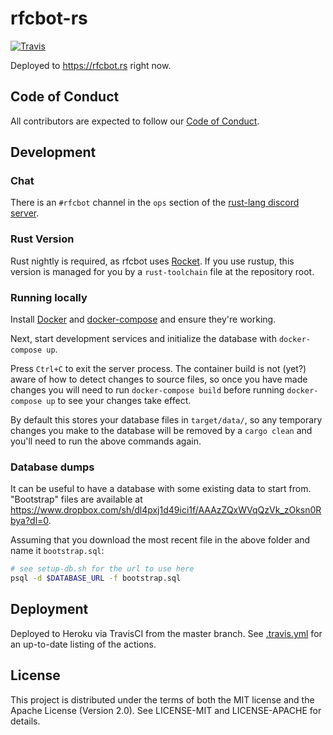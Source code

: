# rfcbot-rs

[![Travis](https://img.shields.io/travis/rust-lang/rust.svg)](https://travis-ci.com/rust-lang/rfcbot-rs)

Deployed to https://rfcbot.rs right now.

## Code of Conduct

All contributors are expected to follow our [Code of Conduct][conduct].

## Development

### Chat

There is an `#rfcbot` channel in the `ops` section of the 
[rust-lang discord server](https://discordapp.com/invite/rust-lang).

### Rust Version

Rust nightly is required, as rfcbot uses [Rocket](rocket.rs). If you use rustup, this version is 
managed for you by a `rust-toolchain` file at the repository root.

### Running locally

Install [Docker](https://docker.dom) and [docker-compose](https://docs.docker.com/compose) and 
ensure they're working.

Next, start development services and initialize the database with `docker-compose up`.

Press `Ctrl+C` to exit the server process. The container build is not (yet?) aware of how to detect
changes to source files, so once you have made changes you will need to run `docker-compose build`
before running `docker-compose up` to see your changes take effect.

By default this stores your database files in `target/data/`, so any temporary changes you make to 
the database will be removed by a `cargo clean` and you'll need to run the above commands again.

### Database dumps

It can be useful to have a database with some existing data to start from. "Bootstrap" files are 
available at https://www.dropbox.com/sh/dl4pxj1d49ici1f/AAAzZQxWVqQzVk_zOksn0Rbya?dl=0.

Assuming that you download the most recent file in the above folder and name it `bootstrap.sql`:

```bash
# see setup-db.sh for the url to use here
psql -d $DATABASE_URL -f bootstrap.sql
```

## Deployment

Deployed to Heroku via TravisCI from the master branch. See [.travis.yml](./travis.yml) for an 
up-to-date listing of the actions.

## License

This project is distributed under the terms of both the MIT license and the Apache License 
(Version 2.0). See LICENSE-MIT and LICENSE-APACHE for details.

[conduct]: https://www.rust-lang.org/conduct.html